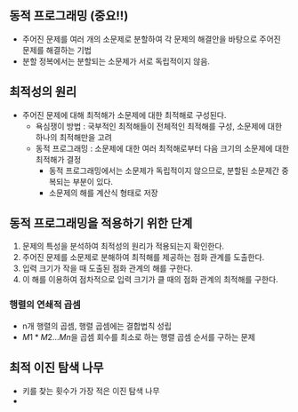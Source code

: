 ## 동적 프로그래밍 (중요!!)
- 주어진 문제를 여러 개의 소문제로 분할하여 각 문제의 해결안을 바탕으로 주어진 문제를 해결하는 기법
- 분할 정복에서는 분할되는 소문제가 서로 독립적이지 않음.

## 최적성의 원리
- 주어진 문제에 대해 최적해가 소문제에 대한 최적해로 구성된다.
  - 욕심쟁이 방법 : 국부적인 최적해들이 전체적인 최적해를 구성, 소문제에 대한 하나의 최적해만을 고려
  - 동적 프로그래밍 : 소문제에 대한 여러 최적해로부터 다음 크기의 소문제에 대한 최적해가 결정
    - 동적 프로그래밍에서는 소문제가 독립적이지 않으므로, 분할된 소문제간 중복되는 부분이 있다.
    - 소문제의 해를 계산식 형태로 저장

## 동적 프로그래밍을 적용하기 위한 단계
1. 문제의 특성을 분석하여 최적성의 원리가 적용되는지 확인한다.
2. 주어진 문제를 소문제로 분해하여 최적해를 제공하는 점화 관계를 도출한다.
3. 입력 크기가 작을 때 도출된 점화 관계의 해를 구한다.
4. 이 해를 이용하여 점차적으로 입력 크기가 클 때의 점화 관계의 최적해를 구한다.

### 행렬의 연쇄적 곱셈
- n개 행렬의 곱셈, 행렬 곱셈에는 결합법칙 성립
- $M1*M2... Mn$을 곱셈 회수를 최소로 하는 행렬 곱셈 순서를 구하는 문제

## 최적 이진 탐색 나무
- 키를 찾는 횟수가 가장 적은 이진 탐색 나무
- 
